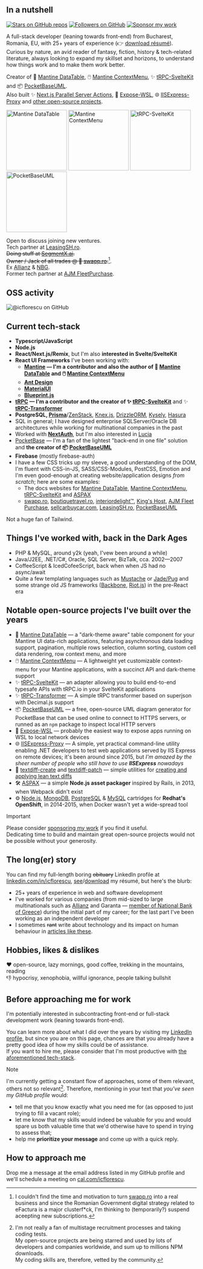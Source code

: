 ## In a nutshell

[![Stars on GitHub repos](https://img.shields.io/github/stars/icflorescu?style-flat-square)](https://github.com/icflorescu#notable-open-source-projects-ive-built-over-the-years)
[![Followers on GitHub](https://img.shields.io/github/followers/icflorescu?style=flat-square&logo=github)](https://github.com/icflorescu?tab=followers)
[![Sponsor my work](https://img.shields.io/badge/sponsor-violet?style=flat-square)](https://github.com/sponsors/icflorescu)

A full-stack developer (leaning towards front-end) from Bucharest, Romania, EU, with 25+ years of experience (👉 [download résumé](https://raw.githubusercontent.com/icflorescu/icflorescu/main/ionut-cristian-florescu--resume.pdf)).  
Curious by nature, an avid reader of fantasy, fiction, history & tech-related literature, always looking to expand my skillset and horizons, to understand how things work and to make them work better.  

Creator of 📒 [Mantine DataTable](https://icflorescu.github.io/mantine-datatable/), 🖱️ [Mantine ContextMenu](https://icflorescu.github.io/mantine-contextmenu/), ✨ [tRPC-SvelteKit](https://icflorescu.github.io/trpc-sveltekit) and 📦 [PocketBaseUML](https://pocketbase-uml.github.io).  
Also built ✨ [Next.js Parallel Server Actions](https://github.com/icflorescu/next-server-actions-parallel), 🐧 [Expose-WSL](https://github.com/icflorescu/expose-wsl), 🌐 [IISExpress-Proxy](https://github.com/icflorescu/iisexpress-proxy) and [other open-source projects](#notable-open-source-projects-ive-built-over-the-years).

<p>
  <a href="https://icflorescu.github.io/mantine-datatable/"><img src="https://user-images.githubusercontent.com/581999/204804161-c62b69aa-3c0e-4fd3-8107-e05c1d7cbe8d.png" alt="Mantine DataTable" height="160" /></a>
  <a href="https://icflorescu.github.io/mantine-contextmenu/"><img src="https://user-images.githubusercontent.com/581999/231235699-569fa4d8-428e-42ba-8e95-17d8140f8e7f.png" alt="Mantine ContextMenu" height="160" /></a>
  <a href="https://icflorescu.github.io/trpc-sveltekit/"><img src="https://user-images.githubusercontent.com/581999/224492292-58d74af3-b40d-4d64-adcb-403b8aa1b434.png" alt="tRPC-SvelteKit" height="160" /></a>
  <a href="https://pocketbase-uml.github.io/"><img src="https://user-images.githubusercontent.com/581999/225126356-d074ceb2-5139-419b-b93d-c4a62e3e8585.png" alt="PocketBaseUML" height="160" /></a>
</p>

Open to discuss joining new ventures.  
Tech partner at [LeasingSH.ro](https://www.leasingsh.ro/).  
~~Doing stuff at [SegmentX.ai](https://segmentx.ai/).~~  
~~Owner / Jack of all trades @ 🐸 [swapp.ro](https://swapp.ro/).~~[^1].  
Ex [Allianz](https://www.allianz.com/en.html) & [NBG](https://www.nbg.gr/en).  
Former tech partner at [AJM FleetPurchase](https://ajm-fleetpurchase.com/).  

## OSS activity

![@icflorescu on GitHub](https://github-profile-trophy.vercel.app/?username=icflorescu&column=4&row=4&theme=nord)  

## Current tech-stack

- **Typescript/JavaScript**
- **Node.js**
- **React/Next.js/Remix**, but I'm also **interested in Svelte/SvelteKit**
- **React UI Frameworks** I've been working with:
  - **[Mantine](https://mantine.dev) — I'm a contributor and also the author of 📒 [Mantine DataTable](https://icflorescu.github.io/mantine-datatable/) and 🖱️ [Mantine ContextMenu](https://icflorescu.github.io/mantine-contextmenu/)**
  - **[Ant Design](https://ant.design/components/overview/)**
  - **[MaterialUI](https://mui.com/)**
  - **[Blueprint.js](https://blueprintjs.com/)**
- **[tRPC](https://trpc.io) — I'm a contributor and the creator of ✨ [tRPC-SvelteKit](https://icflorescu.github.io/trpc-sveltekit)** and ✨ **[tRPC-Transformer](https://github.com/icflorescu/trpc-transformer)**
- **PostgreSQL, [Prisma](https://www.prisma.io/)**/[ZenStack](https://zenstack.dev/), [Knex.js](https://knexjs.org/), [DrizzleORM](https://orm.drizzle.team/), [Kysely](https://kysely.dev/), [Hasura](https://hasura.io/)
- SQL in general; I have designed enterprise SQLServer/Oracle DB architectures while working for multinational companies in the past  
- Worked with **[NextAuth](https://next-auth.js.org/)**, but I'm also interested in [Lucia](https://lucia-auth.com/)
- [PocketBase](https://pocketbase.io/) — I'm a fan of the lightest "back-end in one file" solution and **the creator of 📦 [PocketBaseUML](https://pocketbase-uml.github.io/)**
- **Firebase** (mostly firebase-auth)
- I have a few CSS tricks up my sleeve, a good understanding of the DOM, I'm fluent with CSS-in-JS, SASS/CSS-Modules, PostCSS, Emotion and I'm even good-enough at creating website/application designs *from scratch*; here are some examples:
  - The docs websites for [Mantine DataTable](https://icflorescu.github.io/mantine-datatable/), [Mantine ContextMenu](https://icflorescu.github.io/mantine-contextmenu/), [tRPC-SvelteKit](https://icflorescu.github.io/trpc-sveltekit/) and [ASPAX](https://aspax.github.io)
  - [swapp.ro](https://swapp.ro), [boutiquetravel.ro](https://boutiquetravel.ro/), [interiordelight™️](https://interiordelight.github.io/), [King's Host](https://kingshost.github.io/), [AJM Fleet Purchase](https://ajm-fleetpurchase.com/), [sellcarbuycar.com](https://sellcarbuycar.com/), [LeasingSH.ro](https://www.leasingsh.ro/), [PocketBaseUML](https://pocketbase-uml.github.io/)
 
Not a huge fan of Tailwind.

## Things I've worked with, back in the Dark Ages

- PHP & MySQL, around y2k (yeah, I'vew been around a while)
- Java/J2EE, .NET/C#, Oracle, SQL Server, BizTalk, cca. 2002—2007
- CoffeeScript & IcedCofeeScript, back when when JS had no async/await
- Quite a few templating languages such as [Mustache](https://github.com/janl/mustache.js) or [Jade/Pug](https://pugjs.org/api/getting-started.html) and some strange old JS frameworks ([Backbone](https://backbonejs.org/), [Riot.js](https://riot.js.org/)) in the pre-React era

## Notable open-source projects I've built over the years
- 📒 [Mantine DataTable](https://icflorescu.github.io/mantine-datatable/) — a "dark-theme aware" table component for your Mantine UI data-rich applications, featuring asynchronous data loading support, pagination, multiple rows selection, column sorting, custom cell data rendering, row context menu, and more
- 🖱️ [Mantine ContextMenu](https://icflorescu.github.io/mantine-contextmenu/) — A lightweight yet customizable context-menu for your Mantine applications, with a succinct API and dark-theme support
- ✨ [tRPC-SvelteKit](https://icflorescu.github.io/trpc-sveltekit) — an adapter allowing you to build end-to-end typesafe APIs with tRPC.io in your SvelteKit applications
- ✨ [tRPC-Transformer](https://github.com/icflorescu/trpc-transformer) — A simple tRPC transformer based on superjson with Decimal.js support
- 📦 [PocketBaseUML](https://pocketbase-uml.github.io/) — a free, open-source UML diagram generator for PocketBase that can be used online to connect to HTTPS servers, or runned as an `npm` package to inspect local HTTP servers
- 🐧 [Expose-WSL](https://github.com/icflorescu/expose-wsl) — probably the easiest way to expose apps running on WSL to local network devices
- 🌐 [IISExpress-Proxy](https://github.com/icflorescu/iisexpress-proxy) — A simple, yet practical command-line utility enabling .NET developers to test web applications served by IIS Express on remote devices; it's been around since 2015, but *I'm amazed by the sheer number of people who still have to use **IISExpress** nowadays*
- 📖 [textdiff-create](https://github.com/icflorescu/textdiff-create) and [textdiff-patch](https://github.com/icflorescu/textdiff-patch) — simple utilities for [creating and applying lean text diffs](https://medium.com/@icflorescu/lean-diffs-for-browser-based-text-editors-46e363bc6dfe)
- 🛠️ [ASPAX](https://aspax.github.io/) — a simple **Node.js asset packager** inspired by Rails, in 2013, when Webpack didn't exist
- ⚙️ [Node.js](https://github.com/icflorescu/openshift-cartridge-nodejs), [MongoDB](https://github.com/icflorescu/openshift-cartridge-mongodb), [PostgreSQL](https://github.com/icflorescu/openshift-cartridge-postgresql) & [MySQL](https://github.com/icflorescu/openshift-cartridge-mysql) cartridges for **Redhat's OpenShift**, in 2014-2015, when Docker wasn't yet a wide-spread tool

> [!IMPORTANT]
> Please consider [sponsoring my work](https://github.com/sponsors/icflorescu) if you find it useful.  
> Dedicating time to build and maintain great open-source projects would not be possible without your generosity.  

## The long(er) story

You can find my full-length boring ~~obituary~~ LinkedIn profile at [linkedin.com/in/icflorescu](https://www.linkedin.com/in/icflorescu/), [see](https://github.com/icflorescu/icflorescu/blob/main/ionut-cristian-florescu--resume.pdf)/[download](https://raw.githubusercontent.com/icflorescu/icflorescu/main/ionut-cristian-florescu--resume.pdf) my résumé, but here's the blurb:
- 25+ years of experience in web and software development
- I've worked for various companies (from mid-sized to large multinationals such as [Allianz](https://www.allianztiriac.ro/) and Garanta — [member of National Bank of Greece](https://www.nbg.gr/en/group)) during the initial part of my career; for the last part I've been working as an independent developer
- I sometimes ~~rant~~ write about technology and its impact on human behaviour in [articles like these](https://www.linkedin.com/in/icflorescu/recent-activity/posts/).

## Hobbies, likes & dislikes

❤️ open-source, lazy mornings, good coffee, trekking in the mountains, reading  
👎 hypocrisy, xenophobia, willful ignorance, people talking bullshit  

## Before approaching me for work

I'm potentially interested in subcontracting front-end or full-stack development work (leaning towards front-end).  

You can learn more about what I did over the years by visiting my [LinkedIn profile](https://www.linkedin.com/in/icflorescu/), but since you are on this page, chances are that you already have a pretty good idea of how my skills could be of assistance.  
If you want to hire me, please consider that I'm most productive with [the aforementioned tech-stack](#current-tech-stack).  

> [!NOTE]
> I'm currently getting a constant flow of approaches, some of them relevant, others not so relevant[^2]. Therefore, mentioning in your text that *you've seen my GitHub profile* would:
> - tell me that you know exactly what you need me for (as opposed to just trying to fill a vacant role);
> - let me know that my skills would indeed be valuable for you and would spare us both valuable time that we'd otherwise have to spend in trying to assess that;
> - help me **prioritize your message** and come up with a quick reply.

## How to approach me

Drop me a message at the email address listed in my GitHub profile and we'll schedule a meeting on [cal.com/icflorescu](https://cal.com/icflorescu).

[^1]: I couldn't find the time and motivation to turn [swapp.ro](https://swapp.ro/) into a real business and since the Romanian Government digital strategy related to eFactura is a major clusterf*ck, I'm thinking to (temporarily?) suspend aceepting new subscriptions.

[^2]: I'm not really a fan of multistage recruitment processes and taking coding tests.  
      My open-source projects are being starred and used by lots of developers and companies worldwide, and sum up to millions NPM downloads.  
      My coding skills are, therefore, vetted by the community.
